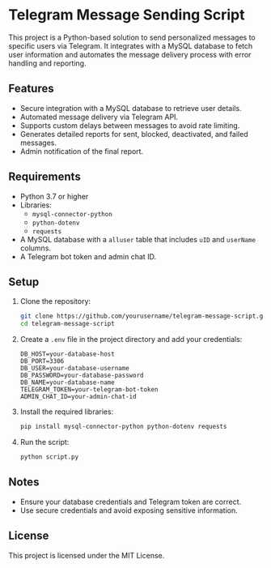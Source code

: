 
# Telegram Message Sending Script

This project is a Python-based solution to send personalized messages to specific users via Telegram. It integrates with a MySQL database to fetch user information and automates the message delivery process with error handling and reporting.

## Features
- Secure integration with a MySQL database to retrieve user details.
- Automated message delivery via Telegram API.
- Supports custom delays between messages to avoid rate limiting.
- Generates detailed reports for sent, blocked, deactivated, and failed messages.
- Admin notification of the final report.

## Requirements
- Python 3.7 or higher
- Libraries:
  - `mysql-connector-python`
  - `python-dotenv`
  - `requests`
- A MySQL database with a `alluser` table that includes `uID` and `userName` columns.
- A Telegram bot token and admin chat ID.

## Setup

1. Clone the repository:
   ```bash
   git clone https://github.com/yourusername/telegram-message-script.git
   cd telegram-message-script
   ```

2. Create a `.env` file in the project directory and add your credentials:
   ```env
   DB_HOST=your-database-host
   DB_PORT=3306
   DB_USER=your-database-username
   DB_PASSWORD=your-database-password
   DB_NAME=your-database-name
   TELEGRAM_TOKEN=your-telegram-bot-token
   ADMIN_CHAT_ID=your-admin-chat-id
   ```

3. Install the required libraries:
   ```bash
   pip install mysql-connector-python python-dotenv requests
   ```

4. Run the script:
   ```bash
   python script.py
   ```

## Notes
- Ensure your database credentials and Telegram token are correct.
- Use secure credentials and avoid exposing sensitive information.

## License
This project is licensed under the MIT License.
